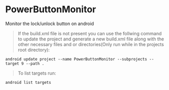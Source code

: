 # PowerButtonMonitor
Monitor the lock/unlock button on android

> If the build.xml file is not present you can use the follwing command to update the project and generate a new build.xml file along with the other necessary files and or directories(Only run while in the projects root directory):

`android update project --name PowerButtonMonitor --subprojects --target 9 --path .`


> To list targets run:

`android list targets`
